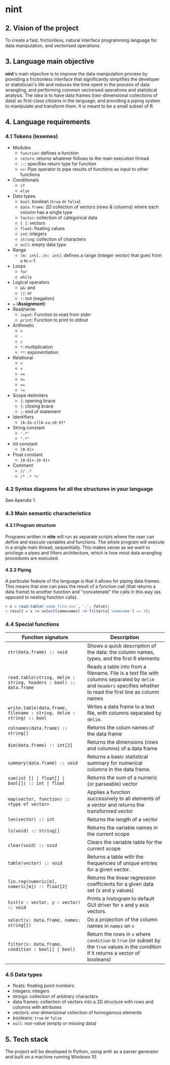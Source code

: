 # nint

## 2. Vision of the project

To create a fast, frictionless, natural interface programming language for data manipulation, and vectorised operations.


## 3. Language main objective

**nint**'s main objective is to improve the data manipulation process by providing a frictionless interface that significantly simplifies the developer or statistician's life and reduces the time spent in the process of data wrangling, and performing common vectorised operations and statistical analysis. The idea is to have data frames (two-dimensional collections of data) as first-class citizens in the language, and providing a piping system to manipulate and transform them. It is meant to be a small subset of R.

## 4. Language requirements

### 4.1 Tokens (lexemes)

- Modules
	- `function`: defines a function
	- `return`: returns whatever follows to the main execution thread
	- `::`: specifies return type for function
	- `>>`: Pipe operator to pipe results of functions as input to other functions
- Conditionals
	- `if`
	- `else`
- Data types
	- `bool`: boolean (`true` or `false`)
	- `data.frame`: 2D collection of vectors (rows & columns) where each column has a single type
	- `factor`: collection of categorical data
	- `[ ]`: vectors
	- `float`: floating values
	- `int`: integers
	- `string`: collection of characters
	- `null`: empty data type
- Range
	- `[m: int]..[n: int]`: defines a range (integer vector) that goes from `m` to `n`-1.
- Loops
	- `for`
	- `while`
- Logical operators
	- `&&`: and
	- `||`: or
	- `!`: not (negation)
- `=` (**Assignment**)
- Read/write
	- `input`: Function to read from stdin
	- `print`: Function to print to stdout
- Arithmetic
	- `+`
	- `-`
	- `/`
	- `*`: multiplication
	- `**`: exponentiation
- Relational
	- `>`
	- `<`
	- `<=`
	- `>=`
	- `==`
	- `!=`
- Scope delimiters
	- `{`: opening brace
	- `}`: closing brace
	- `;`: end of statement
- Identifiers
	- `[A-Za-z][A-za-z0-9]*`
- String constant
	- `'.*'`
	- `".*"`
- Int constant
	- `[0-9]+`
- Float constant
	- `[0-9]+.[0-9]+`
- Comment
	- `// .*`
	- `/* .* */`




### 4.2 Syntax diagrams for all the structures in your language

See Apendix 1.

### 4.3 Main semantic characteristics

#### 4.3.1 Program structure

Programs written in **nite** will run as separate scripts where the user can define and execute variables and functions. The whole program will execute in a single main thread, sequentially. This makes sense as we want to privliege a pipes and filters architecture, which is how most data wrangling procedures are executed.

#### 4.3.2 Piping

A particular feature of the language is that it allows for piping data frames. This means that one can pass the result of a function call (that returns a data frame) to another function and "concatenate" the calls in this way (as opposed to nesting function calls).

```R
> x = read.table('some_file.csv', ',', false);
> result = x >> select(somenames) >> filter(x['somename'] == 3);
```

### 4.4 Special functions

| Function signature | Description |
| ------------------ | ----------- |
| `str(data.frame) :: void` | Shows a quick description of the data: the column names, types, and the first 6 elements |
| `read.table(string, delim : string, headers : bool) :: data.frame` | Reads a table into from a filename. File is a text file with columns separated by `delim` and `headers` specifies whether to read the first line as column names |
| `write.table(data.frame, filename : string, delim : string) :: bool` | Writes a data frame to a text file, with columns separated by `delim`. |
| `colnames(data.frame) :: string[]` | Returns the colum names of the data frame |
| `dim(data.frame) :: int[2]` | Returns the dimensions (rows and columns) of a data frame |
| `summary(data.frame) :: void` | Returns a basic statistical summary for numerical columns in the data frame. |
| `sum(int [] \| float[] \| bool[]) :: int \| float` | Returns the sum of a numeric (or parseable) vector |
| `map(vector, function) :: <type of vector>` | Applies a function successively to all elements of a vector and returns the transformed vector |
| `len(vector) :: int` | Returns the length of a vector |
| `ls(void) :: string[]` | Returns the variable names in the current scope |
| `clear(void) :: void` | Clears the variable table for the current scope |
| `table(vector) :: void` | Returns a table with the frequencies of unique entries for a given vector. |
| `lin.reg(numeric[m], numeric[m]) :: float[2]` | Returns the linear regression coefficients for a given data set (x and y values) |
| `hist(x : vector, y : vector) :: void` | Prints a histogram to default GUI driver for x and y axis vectors. |
| `select(x: data.frame, names: string[])` | Do a projection of the column names in `names` on `x` |
| `filter(x: data.frame, condition : bool[] \| bool)` | Return the rows in `x` where `condition` is `true` (or subset by the `true` values in the condition if it returns a vector of booleans) |


### 4.5 Data types

- floats: floating point numbers
- integers: integers
- strings: collection of arbitrary characters
- data frames: collection of vectors into a 2D structure with rows and columns with attributes
- vectors: one-dimensional collection of homogenous elements
- booleans: `true` or `false`
- `null`: non-value (empty or missing data)


## 5. Tech stack

The project will be developed in Python, using antlr as a parser generator and built on a machine running Windows 10.


